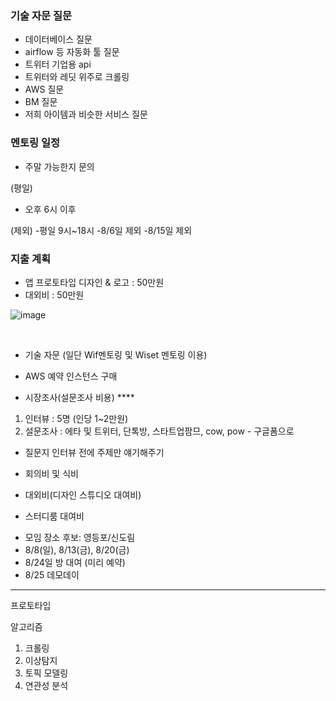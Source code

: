 ### 기술 자문 질문
- 데이터베이스 질문
- airflow 등 자동화 툴 질문
- 트위터 기업용 api 
- 트위터와 레딧 위주로 크롤링
- AWS 질문
- BM 질문
- 저희 아이템과 비슷한 서비스 질문

### 멘토링 일정
- 주말 가능한지 문의 

(평일)
- 오후 6시 이후

(제외)
-평일 9시~18시
-8/6일 제외
-8/15일 제외



### 지출 계획
- 앱 프로토타입 디자인 & 로고 : 50만원
- 대외비 : 50만원


![image](https://user-images.githubusercontent.com/73813367/127762144-d3cf83a2-6a1a-4981-9405-f676399c18a1.png)

<br>

- 기술 자문 (일단 Wif멘토링 및 Wiset 멘토링 이용)
 
- AWS  예약 인스턴스 구매 

- 시장조사(설문조사 비용) ****
1) 인터뷰 : 5명 (인당 1~2만원) 
2) 설문조사 : 에타 및 트위터, 단톡방, 스타트업팜므, cow, pow - 구글폼으로 

- 질문지 
인터뷰 전에 주제만 얘기해주기



- 회의비 및 식비 
- 대외비(디자인 스튜디오 대여비)

- 스터디룸 대여비

* 모임 장소 후보: 영등포/신도림 
* 8/8(일), 8/13(금), 8/20(금)
* 8/24일 방 대여 (미리 예약)
* 8/25 데모데이

---

프로토타입


알고리즘

1. 크롤링
2. 이상탐지
3. 토픽 모델링
4. 연관성 분석
